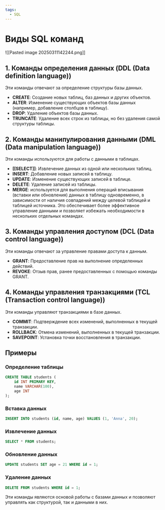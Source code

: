 ```yaml
---
tags:
  - SQL
---
```

# Виды SQL команд

![[Pasted image 20250311142244.png]]


## 1. Команды определения данных (DDL (Data definition language))
Эти команды отвечают за определение структуры базы данных.

- **CREATE**: Создание новых таблиц, баз данных и других объектов.
- **ALTER**: Изменение существующих объектов базы данных (например, добавление столбцов в таблицу).
- **DROP**: Удаление объектов базы данных.
- **TRUNCATE**: Удаление всех строк из таблицы, но без удаления самой структуры таблицы.

## 2. Команды манипулирования данными (DML (Data manipulation language))
Эти команды используются для работы с данными в таблицах.

- **[[SELECT]]**: Извлечение данных из одной или нескольких таблиц.
- **INSERT**: Добавление новых записей в таблицу.
- **UPDATE**: Изменение существующих записей в таблице.
- **DELETE**: Удаление записей из таблицы.
- **MERGE**: используется для выполнения операций вписывания (вставки или обновления) данных в таблицу одновременно, в зависимости от наличия совпадений между целевой таблицей и таблицей источника. Это обеспечивает более эффективное управление данными и позволяет избежать необходимости в нескольких отдельных командах.

## 3. Команды управления доступом (DCL (Data control language))
Эти команды отвечают за управление правами доступа к данным.

- **GRANT**: Предоставление прав на выполнение определенных действий.
- **REVOKE**: Отзыв прав, ранее предоставленных с помощью команды GRANT.

## 4. Команды управления транзакциями (TCL (Transaction control language))
Эти команды управляют транзакциями в базе данных.

- **COMMIT**: Подтверждение всех изменений, выполненных в текущей транзакции.
- **ROLLBACK**: Отмена изменений, выполненных в текущей транзакции.
- **SAVEPOINT**: Установка точки восстановления в транзакции.

## Примеры

### Определение таблицы
```sql
CREATE TABLE students (
    id INT PRIMARY KEY,
    name VARCHAR(100),
    age INT
);
```

### Вставка данных
```sql
INSERT INTO students (id, name, age) VALUES (1, 'Anna', 20);
```

### Извлечение данных
```sql
SELECT * FROM students;
```

### Обновление данных
```sql
UPDATE students SET age = 21 WHERE id = 1;
```

### Удаление данных
```sql
DELETE FROM students WHERE id = 1;
```

Эти команды являются основой работы с базами данных и позволяют управлять как структурой, так и данными в них.